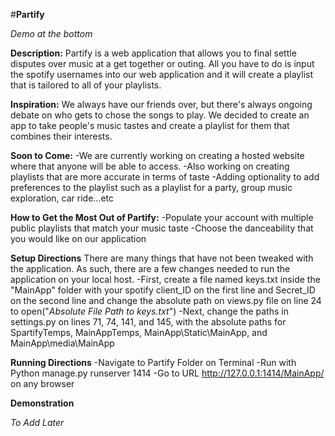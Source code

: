#**Partify**

*Demo at the bottom*

**Description:**
Partify is a web application that allows you to final settle disputes over music at a get together or outing.  All you have to do is input the spotify usernames into our web application and it will create a playlist that is tailored to all of your playlists.

**Inspiration:**
We always have our friends over, but there's always ongoing debate on who gets to chose the songs to play. We decided to create an app to take people's music tastes and create a playlist for them that combines their interests.

**Soon to Come:**
-We are currently working on creating a hosted website where that anyone will be able to access.
-Also working on creating playlists that are more accurate in terms of taste
-Adding optionality to add preferences to the playlist such as a playlist for a party, group music exploration, car ride...etc

**How to Get the Most Out of Partify:**
-Populate your account with multiple public playlists that match your music taste
-Choose the danceability that you would like on our application

**Setup Directions**
There are many things that have not been tweaked with the application.  As such, there are a few changes needed to run the application on your local host.
-First, create a file named keys.txt inside the "MainApp" folder with your spotify client_ID on the first line and Secret_ID on the second line and change the absolute path on views.py file on line 24 to open("*Absolute File Path to keys.txt*")
-Next, change the paths in settings.py on lines 71, 74, 141, and 145, with the absolute paths for SpartifyTemps, MainAppTemps,  MainApp\Static\MainApp, and MainApp\media\MainApp

**Running Directions**
-Navigate to Partify Folder on Terminal
-Run with Python manage.py runserver 1414
-Go to URL http://127.0.0.1:1414/MainApp/ on any browser

**Demonstration**

*To Add Later*
